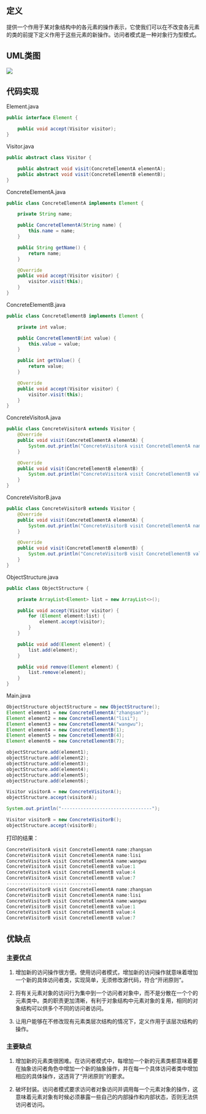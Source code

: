 ## 定义

提供一个作用于某对象结构中的各元素的操作表示，它使我们可以在不改变各元素的类的前提下定义作用于这些元素的新操作。访问者模式是一种对象行为型模式。


## UML类图

![](https://github.com/GeorgePengZhang/DesignPattern-Java/blob/master/img/Visitor/QQ%E6%88%AA%E5%9B%BE20190509155213.png)

## 代码实现

Element.java
``` java
public interface Element {

    public void accept(Visitor visitor);
}
```

Visitor.java
``` java
public abstract class Visitor {

    public abstract void visit(ConcreteElementA elementA);
    public abstract void visit(ConcreteElementB elementB);
}
```

ConcreteElementA.java
``` java
public class ConcreteElementA implements Element {

    private String name;

    public ConcreteElementA(String name) {
        this.name = name;
    }

    public String getName() {
        return name;
    }

    @Override
    public void accept(Visitor visitor) {
        visitor.visit(this);
    }
}
```

ConcreteElementB.java
``` java
public class ConcreteElementB implements Element {

    private int value;

    public ConcreteElementB(int value) {
        this.value = value;
    }

    public int getValue() {
        return value;
    }

    @Override
    public void accept(Visitor visitor) {
        visitor.visit(this);
    }
}
```

ConcreteVisitorA.java
``` java
public class ConcreteVisitorA extends Visitor {
    @Override
    public void visit(ConcreteElementA elementA) {
        System.out.println("ConcreteVisitorA visit ConcreteElementA name:"+elementA.getName());
    }

    @Override
    public void visit(ConcreteElementB elementB) {
        System.out.println("ConcreteVisitorA visit ConcreteElementB value:"+elementB.getValue());
    }
}
```

ConcreteVisitorB.java
``` java
public class ConcreteVisitorB extends Visitor {
    @Override
    public void visit(ConcreteElementA elementA) {
        System.out.println("ConcreteVisitorB visit ConcreteElementA name:"+elementA.getName());
    }

    @Override
    public void visit(ConcreteElementB elementB) {
        System.out.println("ConcreteVisitorB visit ConcreteElementB value:"+elementB.getValue());
    }
}
```

ObjectStructure.java
``` java
public class ObjectStructure {

    private ArrayList<Element> list = new ArrayList<>();

    public void accept(Visitor visitor) {
        for (Element element:list) {
            element.accept(visitor);
        }
    }

    public void add(Element element) {
        list.add(element);
    }

    public void remove(Element element) {
        list.remove(element);
    }
}
```

Main.java
``` java
ObjectStructure objectStructure = new ObjectStructure();
Element element1 = new ConcreteElementA("zhangsan");
Element element2 = new ConcreteElementA("lisi");
Element element3 = new ConcreteElementA("wangwu");
Element element4 = new ConcreteElementB(1);
Element element5 = new ConcreteElementB(4);
Element element6 = new ConcreteElementB(7);

objectStructure.add(element1);
objectStructure.add(element2);
objectStructure.add(element3);
objectStructure.add(element4);
objectStructure.add(element5);
objectStructure.add(element6);

Visitor visitorA = new ConcreteVisitorA();
objectStructure.accept(visitorA);

System.out.println("---------------------------------");

Visitor visitorB = new ConcreteVisitorB();
objectStructure.accept(visitorB);
```

打印的结果：
``` java
ConcreteVisitorA visit ConcreteElementA name:zhangsan
ConcreteVisitorA visit ConcreteElementA name:lisi
ConcreteVisitorA visit ConcreteElementA name:wangwu
ConcreteVisitorA visit ConcreteElementB value:1
ConcreteVisitorA visit ConcreteElementB value:4
ConcreteVisitorA visit ConcreteElementB value:7
---------------------------------
ConcreteVisitorB visit ConcreteElementA name:zhangsan
ConcreteVisitorB visit ConcreteElementA name:lisi
ConcreteVisitorB visit ConcreteElementA name:wangwu
ConcreteVisitorB visit ConcreteElementB value:1
ConcreteVisitorB visit ConcreteElementB value:4
ConcreteVisitorB visit ConcreteElementB value:7
```

## 优缺点

### 主要优点

1. 增加新的访问操作很方便。使用访问者模式，增加新的访问操作就意味着增加一个新的具体访问者类，实现简单，无须修改源代码，符合“开闭原则”。

2. 将有关元素对象的访问行为集中到一个访问者对象中，而不是分散在一个个的元素类中。类的职责更加清晰，有利于对象结构中元素对象的复用，相同的对象结构可以供多个不同的访问者访问。

3. 让用户能够在不修改现有元素类层次结构的情况下，定义作用于该层次结构的操作。

### 主要缺点

1. 增加新的元素类很困难。在访问者模式中，每增加一个新的元素类都意味着要在抽象访问者角色中增加一个新的抽象操作，并在每一个具体访问者类中增加相应的具体操作，这违背了“开闭原则”的要求。

2. 破坏封装。访问者模式要求访问者对象访问并调用每一个元素对象的操作，这意味着元素对象有时候必须暴露一些自己的内部操作和内部状态，否则无法供访问者访问。